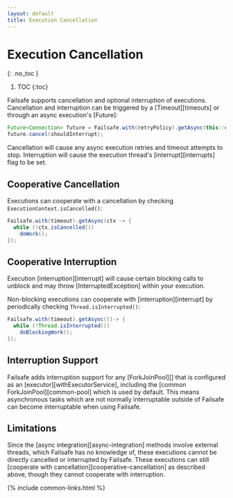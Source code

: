 ```yaml
---
layout: default
title: Execution Cancellation
---
```


# Execution Cancellation
{: .no_toc }

1. TOC
{:toc}

Failsafe supports cancellation and optional interruption of executions. Cancellation and interruption can be triggered by a [Timeout][timeouts] or through an async execution's [Future]:

```java
Future<Connection> future = Failsafe.with(retryPolicy).getAsync(this::connect);
future.cancel(shouldInterrupt);
```

Cancellation will cause any async execution retries and timeout attempts to stop. Interruption will cause the execution thread's [interrupt][interrupts] flag to be set.

## Cooperative Cancellation

Executions can cooperate with a cancellation by checking `ExecutionContext.isCancelled()`:

```java
Failsafe.with(timeout).getAsync(ctx -> {
  while (!ctx.isCancelled())
    doWork();
});
```

## Cooperative Interruption

Execution [interruption][interrupt] will cause certain blocking calls to unblock and may throw [InterruptedException] within your execution.

Non-blocking executions can cooperate with [interruption][interrupt] by periodically checking `Thread.isInterrupted()`:

```java
Failsafe.with(timeout).getAsync(()-> {
  while (!Thread.isInterrupted())
    doBlockingWork();
});
```

## Interruption Support

Failsafe adds interruption support for any [ForkJoinPool][] that is configured as an [executor][withExecutorService], including the [common ForkJoinPool][common-pool] which is used by default. This means asynchronous tasks which are not normally interruptable outside of Failsafe can become interruptable when using Failsafe.

## Limitations

Since the [async integration][async-integration] methods involve external threads, which Failsafe has no knowledge of, these executions cannot be directly cancelled or interrupted by Failsafe. These executions can still [cooperate with cancellation][cooperative-cancellation] as described above, though they cannot cooperate with interruption.

{% include common-links.html %}